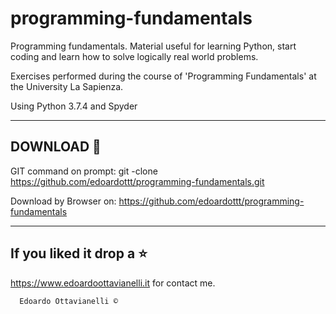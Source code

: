 # programming-fundamentals
Programming fundamentals. Material useful for learning Python, start coding and learn how to solve logically real world problems.

Exercises performed during the course of 'Programming Fundamentals' at the University La Sapienza.

Using Python 3.7.4 and Spyder

-------------------------------------------------
DOWNLOAD 📡
-------------------------------------------------

GIT command on prompt: git -clone https://github.com/edoardottt/programming-fundamentals.git

Download by Browser on: https://github.com/edoardottt/programming-fundamentals

--------------------------
If you liked it drop a :star:
--------------------------

https://www.edoardoottavianelli.it for contact me.


      Edoardo Ottavianelli ©

